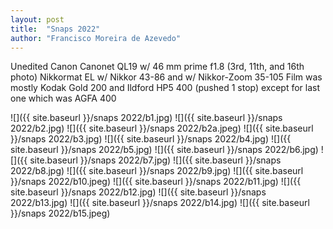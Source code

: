 ```yaml
---
layout: post
title:  "Snaps 2022"
author: "Francisco Moreira de Azevedo"
---
```


Unedited
Canon Canonet QL19 w/ 46 mm prime f1.8 (3rd, 11th, and 16th photo)
Nikkormat EL w/ Nikkor 43-86 and w/ Nikkor-Zoom 35-105
Film was mostly Kodak Gold 200 and Ildford HP5 400 (pushed 1 stop) except for last one which was AGFA 400

![]({{ site.baseurl }}/snaps 2022/b1.jpg)
![]({{ site.baseurl }}/snaps 2022/b2.jpg)
![]({{ site.baseurl }}/snaps 2022/b2a.jpeg)
![]({{ site.baseurl }}/snaps 2022/b3.jpg)
![]({{ site.baseurl }}/snaps 2022/b4.jpg)
![]({{ site.baseurl }}/snaps 2022/b5.jpg)
![]({{ site.baseurl }}/snaps 2022/b6.jpg)
![]({{ site.baseurl }}/snaps 2022/b7.jpg)
![]({{ site.baseurl }}/snaps 2022/b8.jpg)
![]({{ site.baseurl }}/snaps 2022/b9.jpg)
![]({{ site.baseurl }}/snaps 2022/b10.jpeg)
![]({{ site.baseurl }}/snaps 2022/b11.jpg)
![]({{ site.baseurl }}/snaps 2022/b12.jpg)
![]({{ site.baseurl }}/snaps 2022/b13.jpg)
![]({{ site.baseurl }}/snaps 2022/b14.jpg)
![]({{ site.baseurl }}/snaps 2022/b15.jpeg)
